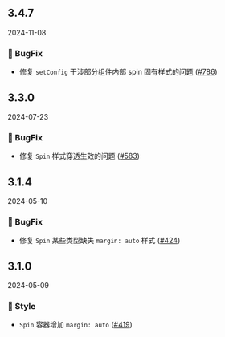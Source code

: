 ## 3.4.7
2024-11-08
### 🐞 BugFix

- 修复 `setConfig` 干涉部分组件内部 spin 固有样式的问题 ([#786](https://github.com/sheinsight/shineout-next/pull/786))

## 3.3.0
2024-07-23
### 🐞 BugFix

- 修复 `Spin` 样式穿透生效的问题 ([#583](https://github.com/sheinsight/shineout-next/pull/583))

## 3.1.4
2024-05-10

### 🐞 BugFix

- 修复 `Spin` 某些类型缺失 `margin: auto` 样式 ([#424](https://github.com/sheinsight/shineout-next/pull/424))

## 3.1.0
2024-05-09

### 💅 Style

- `Spin` 容器增加 `margin: auto` ([#419](https://github.com/sheinsight/shineout-next/pull/419))





